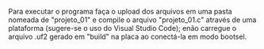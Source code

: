 Para executar o programa faça o upload dos arquivos em uma pasta nomeada de "projeto_01" e compile o arquivo "projeto_01.c"
através de uma plataforma (sugere-se o uso do Visual Studio Code); enão carregue o arquivo .uf2 gerado em "build" na placa ao 
conectá-la em modo bootsel.
